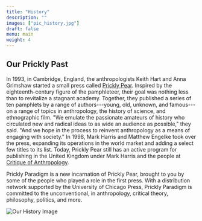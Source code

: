 ```yaml
---
title: "History"
description: ""
images: ["pic_history.jpg"]
draft: false
menu: main
weight: 4
---
```


## Our Prickly Past

In 1993, in Cambridge, England, the anthropologists Keith Hart and Anna Grimshaw started a small press called [Prickly Pear](http://thememorybank.co.uk/2009/05/25/prickly-pear-pamphlets/). Inspired by the eighteenth-century figure of the pamphleteer, their goal was nothing less than to revitalize a stagnant academy. Together, they published a series of ten pamphlets by a range of authors---young, old, unknown, and famous---on a range of topics in anthropology, the history of science, and ethnographic film. "We emulate the passionate amateurs of history who circulated new and radical ideas to as wide an audience as possible," they said. "And we hope in the process to reinvent anthropology as a means of engaging with society." In 1998, Mark Harris and Matthew Engelke took over the press, expanding its operations in the world market and adding a select few titles to its list. Today, Prickly Pear still has an active program for publishing in the United Kingdom under Mark Harris and the people at [Critique of Anthropology](http://coa.sagepub.com/).

Prickly Paradigm is a new incarnation of Prickly Pear, brought to you by some of the people who played a role in the first press. With a distribution network supported by the University of Chicago Press, Prickly Paradigm is committed to the unconventional, in anthropology, critical theory, philosophy, politics, and more.

![Our History Image](/images/pic_history.jpg)
